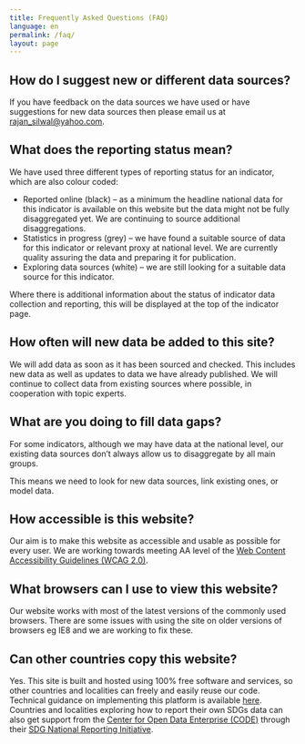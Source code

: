 ```yaml
---
title: Frequently Asked Questions (FAQ)
language: en
permalink: /faq/
layout: page
---
```


## How do I suggest new or different data sources?
If you have feedback on the data sources we have used or have suggestions for new data sources then please email us at <a href="mailto:rajan_silwal@yahoo.com">rajan_silwal@yahoo.com</a>.

## What does the reporting status mean?
We have used three different types of reporting status for an indicator, which are also colour coded:

* Reported online (black) – as a minimum the headline national data for this indicator is available on this website but the data might not be fully disaggregated yet. We are continuing to source additional disaggregations.
* Statistics in progress (grey) – we have found a suitable source of data for this indicator or relevant proxy at national level. We are currently quality assuring the data and preparing it for publication.
* Exploring data sources (white) – we are still looking for a suitable data source for this indicator.

Where there is additional information about the status of indicator data collection and reporting, this will be displayed at the top of the indicator page.

## How often will new data be added to this site?
We will add data as soon as it has been sourced and checked. This includes new data as well as updates to data we have already published. We will continue to collect data from existing sources where possible, in cooperation with topic experts.

## What are you doing to fill data gaps?
For some indicators, although we may have data at the national level, our existing data sources don’t always allow us to disaggregate by all main groups.

This means we need to look for new data sources, link existing ones, or model data.

## How accessible is this website?
Our aim is to make this website as accessible and usable as possible for every user. We are working towards meeting AA level of the [Web Content Accessibility Guidelines (WCAG 2.0)](https://www.gov.uk/service-manual/helping-people-to-use-your-service/understanding-wcag-20).

## What browsers can I use to view this website?
Our website works with most of the latest versions of the commonly used browsers. There are some issues with using the site on older versions of browsers eg IE8 and we are working to fix these.

## Can other countries copy this website?
Yes. This site is built and hosted using 100% free software and services, so other countries and localities can freely and easily reuse our code. Technical guidance on implementing this platform is available [here](https://open-sdg.readthedocs.io). Countries and localities exploring how to report their own SDGs data can also get support from the [Center for Open Data Enterprise (CODE)](http://www.opendataenterprise.org/) through their [SDG National Reporting Initiative](https://www.sdgreporting.org/).
